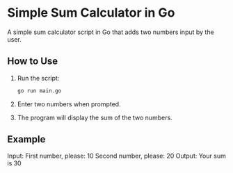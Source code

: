 # Simple Sum Calculator in Go

A simple sum calculator script in Go that adds two numbers input by the user.

## How to Use

1. Run the script:
    ```bash
    go run main.go
    ```

2. Enter two numbers when prompted.

3. The program will display the sum of the two numbers.

## Example

Input: First number, please: 10 Second number, please: 20
Output: Your sum is 30


